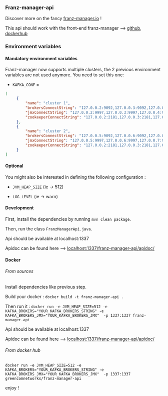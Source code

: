### Franz-manager-api

Discover more on the fancy [franz-manager.io](https://www.franz-manager.io/) !

This api should work with the front-end franz-manager --> [github](https://github.com/GreenCom-Networks/Franz-manager), [dockerhub](https://hub.docker.com/r/greencomnetworks/franz-manager)

### Environment variables


#### Mandatory environment variables

Franz-manager now supports multiple clusters, the 2 previous environment variables are not used anymore.
You need to set this one:

* `KAFKA_CONF` =
``` json
[
     {
         "name": "cluster 1",
         "brokersConnectString": "127.0.0.2:9092,127.0.0.3:9092,127.0.0.4:9092",
         "jmxConnectString": "127.0.0.2:9997,127.0.0.3:9997,127.0.0.4:9997",
         "zookeeperConnectString": "127.0.0.2:2181,127.0.0.3:2181,127.0.0.4:2181"
     },
     {
         "name": "cluster 2",
         "brokersConnectString": "127.0.0.5:9092,127.0.0.6:9092,127.0.0.7:9092",
         "jmxConnectString": "127.0.0.5:9997,127.0.0.6:9997,127.0.0.7:9997",
         "zookeeperConnectString": "127.0.0.2:2181,127.0.0.3:2181,127.0.0.4:2181"
     }
]
```

#### Optional

You might also be interested in defining the following configuration :

* `JVM_HEAP_SIZE` (ie -> 512)

* `LOG_LEVEL` (ie -> warn)

#### Development

First, install the dependencies by running `mvn clean package`.

Then, run the class `FranzManagerApi.java`.

Api should be available at localhost:1337

Apidoc can be found here --> [localhost:1337/franz-manager-api/apidoc/](http://localhost:1337/franz-manager-api/apidoc/)

#### Docker

###### From sources

Install dependencies like previous step.

Build your docker : `docker build -t franz-manager-api .`

Then run it : `docker run -e JVM_HEAP_SIZE=512 -e KAFKA_BROKERS="YOUR_KAFKA_BROKERS_STRING" -e KAFKA_BROKERS_JMX="YOUR_KAFKA_BROKERS_JMX"  -p 1337:1337 franz-manager-api`

Api should be available at localhost:1337

Apidoc can be found here --> [localhost:1337/franz-manager-api/apidoc/](http://localhost:1337/franz-manager-api/apidoc/)

###### From docker hub

`docker run -e JVM_HEAP_SIZE=512 -e KAFKA_BROKERS="YOUR_KAFKA_BROKERS_STRING" -e KAFKA_BROKERS_JMX="YOUR_KAFKA_BROKERS_JMX"  -p 1337:1337 greencomnetworks/franz-manager-api`

enjoy !

